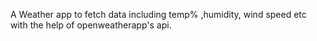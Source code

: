 A Weather app to fetch data including temp% ,humidity, wind speed etc with the help of openweatherapp's api.